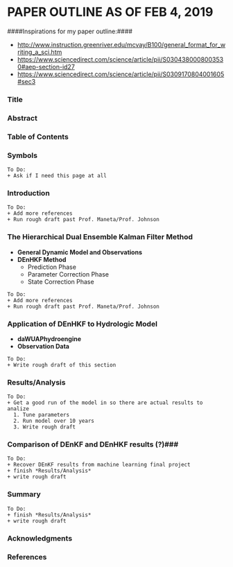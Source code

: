 # PAPER OUTLINE AS OF FEB 4, 2019 #

####Inspirations for my paper outline:####
+ http://www.instruction.greenriver.edu/mcvay/B100/general_format_for_writing_a_sci.htm
+ https://www.sciencedirect.com/science/article/pii/S0304380008003530#aep-section-id27
+ https://www.sciencedirect.com/science/article/pii/S0309170804001605#sec3

### Title ###
### Abstract ###
### Table of Contents ###

### Symbols ###
```
To Do:
+ Ask if I need this page at all
```
### Introduction ###
```
To Do:
+ Add more references
+ Run rough draft past Prof. Maneta/Prof. Johnson
```

### The Hierarchical Dual Ensemble Kalman Filter Method ###
+ **General Dynamic Model and Observations**
+ **DEnHKF Method**
  + Prediction Phase
  + Parameter Correction Phase
  + State Correction Phase

```
To Do:
+ Add more references
+ Run rough draft past Prof. Maneta/Prof. Johnson
```

### Application of DEnHKF to Hydrologic Model ###
+ **daWUAPhydroengine**
+ **Observation Data**

```
To Do:
+ Write rough draft of this section
```

### Results/Analysis ###

```
To Do:
+ Get a good run of the model in so there are actual results to analize
  1. Tune parameters
  2. Run model over 10 years
  3. Write rough draft
```

### Comparison of DEnKF and DEnHKF results (?)###

```
To Do:
+ Recover DEnKF results from machine learning final project
+ finish *Results/Analysis*
+ write rough draft
```

### Summary ###

```
To Do:
+ finish *Results/Analysis*
+ write rough draft
```

### Acknowledgments ###

### References ###

